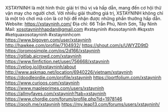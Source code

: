 XSTAYNINH là một hình thức giải trí thú vị và hấp dẫn, mang đến cơ hội thử vận may cho người chơi. Với nhiều giải thưởng giá trị, XSTAYNINH không chỉ là một trò chơi mà còn là cơ hội để nhận được những phần thưởng hấp dẫn.
Website: https://xstayninh.com/ 
Địa chỉ: 66 Trần Phú, Ninh Sơn, Tây Ninh
Mail: xosotayninhhapdan@gmail.com
#xstayninh #xosotayninh #kqxstn #ketquaxosotayninh #xstayninhcom 
https://www.bigoven.com/user/xstayninh 
http://hawkee.com/profile/7104932/ 
https://shout.com/s/UWYZD9tD 
https://promosimple.com/ps/2d166/xstayninh 
https://gitlab.aicrowd.com/xstayninh 
https://www.fimfiction.net/user/756668/xstayninh 
https://velog.io/@xstayninh/about 
http://www.askmap.net/location/6940226/vietnam/xstayninh 
https://doodleordie.com/profile/xstayninh 
https://portfolium.com/xstayninh 
https://www.curioos.com/xstayninh 
https://www.mapleprimes.com/users/xstayninh 
https://allmyfaves.com/xstayninh?tab=xstayninh 
https://www.chordie.com/forum/profile.php?id=1978146 
https://qooh.me/xstayninh 
https://my.leap13.com/forums/users/xstayninh/ 
